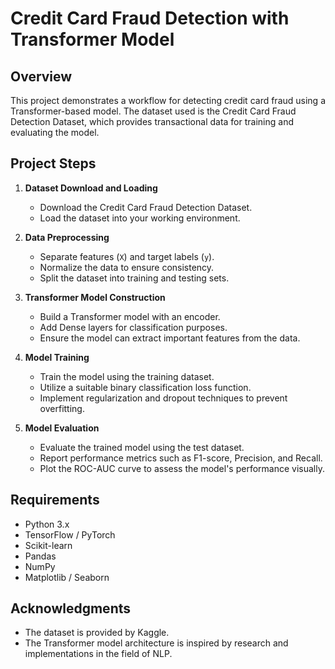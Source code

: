 # Credit Card Fraud Detection with Transformer Model

## Overview

This project demonstrates a workflow for detecting credit card fraud using a Transformer-based model. The dataset used is the Credit Card Fraud Detection Dataset, which provides transactional data for training and evaluating the model.

## Project Steps

1. **Dataset Download and Loading**
   - Download the Credit Card Fraud Detection Dataset.
   - Load the dataset into your working environment.

2. **Data Preprocessing**
   - Separate features (`X`) and target labels (`y`).
   - Normalize the data to ensure consistency.
   - Split the dataset into training and testing sets.

3. **Transformer Model Construction**
   - Build a Transformer model with an encoder.
   - Add Dense layers for classification purposes.
   - Ensure the model can extract important features from the data.

4. **Model Training**
   - Train the model using the training dataset.
   - Utilize a suitable binary classification loss function.
   - Implement regularization and dropout techniques to prevent overfitting.

5. **Model Evaluation**
   - Evaluate the trained model using the test dataset.
   - Report performance metrics such as F1-score, Precision, and Recall.
   - Plot the ROC-AUC curve to assess the model's performance visually.

## Requirements

- Python 3.x
- TensorFlow / PyTorch
- Scikit-learn
- Pandas
- NumPy
- Matplotlib / Seaborn



## Acknowledgments

- The dataset is provided by Kaggle.
- The Transformer model architecture is inspired by research and implementations in the field of NLP.
